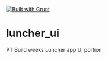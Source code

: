 [![Built with Grunt](https://cdn.gruntjs.com/builtwith.svg)](https://gruntjs.com/)
# luncher_ui
PT Build weeks Luncher app UI portion

